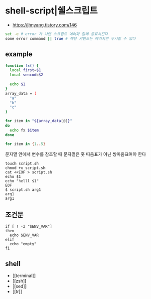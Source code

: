 # shell-script|쉘스크립트

- https://jhnyang.tistory.com/146

```sh 
set -e # error 가 나면 스크립트 에러와 함께 종료시킨다
some error command || true # 해당 커맨드는 에러지만 무시할 수 있다
```

## example
```sh
function fx() {
  local first=$1
  local sencod=$2
  
  echo $1
}
array_data = (
  "a"
  "b"
  "c"
)

for item in "${array_data[@]}"
do
  echo fx $item
done

for item in {1..5}
```

문자열 안에서 변수를 참조할 때 문자열은 홋 따옴표가 아닌 쌍따옴표여야 한다
```
touch script.sh
chmod +x script.sh
cat <<EOF > script.sh
echo $1
echo "helll $1"
EOF
$ script.sh arg1
arg1
arg1
```

## 조건문
```
if [ ! -z "$ENV_VAR"]
then
  echo $ENV_VAR
elif
  echo "empty"
fi
```

## shell
- [[terminal]]
- [[zsh]]
- [[sed]]
- [[tr]]
